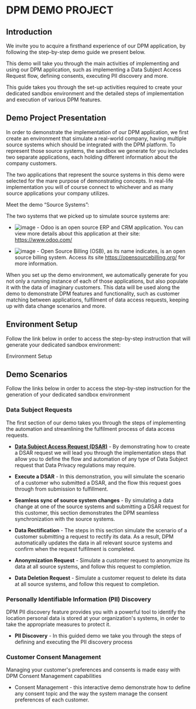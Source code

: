 # DPM DEMO PROJECT 

## Introduction

We invite you to acquire a firsthand experience of our DPM application, by following the step-by-step demo guide we present below. 

This demo will take you through the main activities of implementing and using our DPM application, such as implementing a Data Subject Access Request flow, defining consents, executing PII discovery and more. 

This guide takes you through the set-up activities required to create your dedicated sandbox environment and the detailed steps of implementation and execution of various DPM features.

## Demo Project Presentation

In order to demonstrate the implementation of our DPM application, we first create an environment that simulate a real-world company, having multiple source systems which should be integrated with the DPM platform. To represent those source systems, the sandbox we generate for you includes two separate applications, each holding different information about the company customers. 

The two applications that represent the source systems in this demo were selected for the mare purpose of demonstrating concepts. In real-life implementation you will of course connect to whichever and as many source applications your company utilizes. 

Meet the demo “Source Systems”:

The two systems that we picked up to simulate source systems are:

- ![image](/articles/demo_project/DPM_Demo_Project/images/01_DSAR_Odoo.PNG) - Odoo is an open source ERP and CRM application. You can view more details about this application at their site: https://www.odoo.com/

- ![image](/articles/demo_project/DPM_Demo_Project/images/01_DSAR_opensourcebilling_icon.png) - Open Source Billing (OSB), as its name indicates, is an open source billing system. Access its site https://opensourcebilling.org/ for more information.


When you set up the demo environment, we automatically generate for you not only a running instance of each of those applications, but also populate it with the data of imaginary customers. This data will be used along the demo to demonstrate DPM features and functionality, such as customer matching between applications, fulfilment of data access requests, keeping up with data change scenarios and more.  

## Environment Setup 

Follow the link below in order to access the step-by-step instruction that will generate your dedicated sandbox environment:

Environment Setup 

## Demo Scenarios

Follow the links below in order to access the step-by-step instruction for the generation of  your dedicated sandbox environment

### Data Subject Requests

The first section of our demo takes you through the steps of implementing the automation and streamlining the fulfilment process of data access requests.

- [**Data Subject Access Request (DSAR)**](/articles/demo_project/DPM_Demo_Project/01_DSAR/01_00_DSAR.md) - By demonstrating how to create a DSAR request we will lead you through the implementation steps that allow you to define the flow and automation of any type of Data Subject request that Data Privacy regulations may require. 

- **Execute a DSAR** - In this demonstration, you will simulate the scenario of a customer who submitted a DSAR, and the flow this request goes through from submission to fulfillment. 

- **Seamless sync of source system changes** - By simulating a data change at one of the source systems and submitting a DSAR request for this customer, this section demonstrates the DPM seamless synchronization with the source systems.
- **Data Rectification** - The steps in this section simulate the scenario of  a customer submitting a request to rectify its data. As a result, DPM automatically updates the data in all relevant source systems and confirm when the request fulfilment is completed.
- **Anonymization Request** - Simulate a customer request to anonymize its data at all source systems, and follow this request to completion.
- **Data Deletion Request** -  Simulate a customer request to delete its data at all source systems, and follow this request to completion.

### Personally Identifiable Information (PII) Discovery

DPM PII discovery feature provides you with a powerful tool to identify the location personal data is stored at your organization's systems, in order to take the appropriate measures to protect it.

- **PII Discovery** - In this guided demo we take you through the steps of defining and executing the PII discovery process

### Customer Consent Management

Managing your customer's preferences and consents is made easy with DPM Consent Management capabilities

- Consent Management - this interactive demo demonstrate how to define any consent topic and the way the system manage the consent preferences of each customer. 
